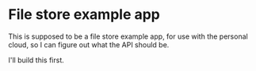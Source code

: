 # File store example app

This is supposed to be a file store example app, for use with the personal
cloud, so I can figure out what the API should be.

I'll build this first.
